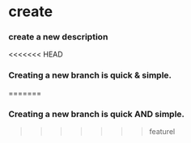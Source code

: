 # create

### create a new description

<<<<<<< HEAD
### Creating a new branch is quick & simple.
=======
### Creating a new branch is quick AND simple.
>>>>>>> featurel
